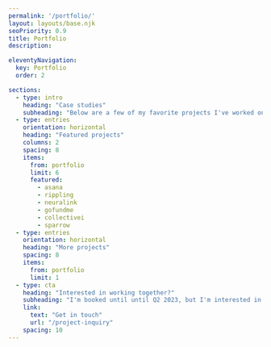 ```yaml
---
permalink: '/portfolio/'
layout: layouts/base.njk
seoPriority: 0.9
title: Portfolio
description:

eleventyNavigation:
  key: Portfolio
  order: 2

sections: 
  - type: intro
    heading: "Case studies"
    subheading: "Below are a few of my favorite projects I've worked on over the past few years."
  - type: entries
    orientation: horizontal
    heading: "Featured projects"
    columns: 2
    spacing: 8
    items: 
      from: portfolio
      limit: 6
      featured:
        - asana
        - rippling
        - neuralink
        - gofundme
        - collectivei
        - sparrow
  - type: entries
    orientation: horizontal
    heading: "More projects"
    spacing: 8
    items: 
      from: portfolio
      limit: 1
  - type: cta
    heading: "Interested in working together?"
    subheading: "I'm booked until until Q2 2023, but I'm interested in talking with folks who want to collaborate in Q3–Q4."
    link:
      text: "Get in touch"
      url: "/project-inquiry"
    spacing: 10
---
```

